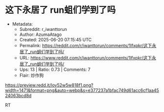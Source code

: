 # 这下永居了 run蛆们学到了吗

- Metadata:
  - Subreddit: r_iwanttorun
  - Author: AzumaAtago
  - Created: 2025-06-20 07:15:45 UTC
  - Permalink: https://reddit.com/r/iwanttorun/comments/1lfxpkr/这下永居了_run蛆们学到了吗/
  - URL: https://www.reddit.com/r/iwanttorun/comments/1lfxpkr/这下永居了_run蛆们学到了吗/
  - Ups: 13 | Ratio: 0.73 | Comments: 7
  - Flair: 炒作狗


<https://preview.redd.it/lov52w5w818f1.png?width=1471&format=png&auto=webp&s=e377237a1bfac749d61acc6cf1aa4524063bcd8d>

RT


